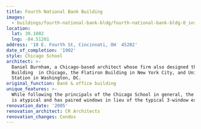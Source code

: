 ```yaml
---
title: Fourth National Bank Building
images:
  - buildings/fourth-national-bank-bldg/fourth-national-bank-bldg-0_snxa4g
location:
  lat: 39.1002
  lng: -84.51201
address: '18 E. Fourth St, Cincinnati, OH  45202'
date_of_completion: '1902'
style: Chicago School
architect: >-
  Daniel Burnham, a Chicago-based architect whose firm also designed the Rookery
  Building  in Chicago, the Flatiron Building in New York City, and Union
  Station in Washington, DC.
original_function: Bank & office building
unique_features: >-
  While following the principals of the Chicago School in general, the building
  is atypical and has paired windows in lieu of the typical 3-window expression.
renovation_date: '2005'
renovation_architect: CR Architects
renovation_changes: Condos
---
```


